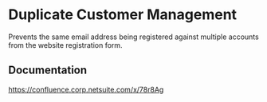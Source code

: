 # Duplicate Customer Management
Prevents the same email address being registered against multiple accounts from the website registration form.

## Documentation
https://confluence.corp.netsuite.com/x/78r8Ag
